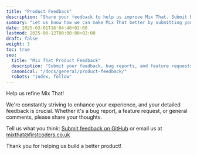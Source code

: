 ```yaml
---
title: "Product Feedback"
description: "Share your feedback to help us improve Mix That. Submit bug reports, feature requests, or general comments."
summary: "Let us know how we can make Mix That better by submitting your feedback."
date: 2025-03-01T16:04:48+02:00
lastmod: 2025-06-12T00:00:00+02:00
draft: false
weight: 3
toc: true
seo:
  title: "Mix That Product Feedback"
  description: "Submit your feedback, bug reports, and feature requests to help us improve Mix That."
  canonical: "/docs/general/product-feedback/"
  robots: "index, follow"
---
```


Help us refine Mix That!

We're constantly striving to enhance your experience, and your detailed feedback is crucial. Whether it's a bug report, a feature request, or general comments, please share your thoughts.

Tell us what you think: [Submit feedback on GitHub](https://github.com/firstcoders/mixthat) or email us at <a href="mailto:mixthat@firstcoders.co.uk">mixthat@firstcoders.co.uk</a>

Thank you for helping us build a better product!
